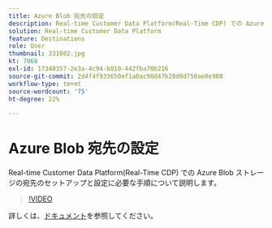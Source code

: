```yaml
---
title: Azure Blob 宛先の設定
description: Real-time Customer Data Platform(Real-Time CDP) での Azure Blob ストレージの宛先のセットアップと設定に必要な手順について説明します。
solution: Real-time Customer Data Platform
feature: Destinations
role: User
thumbnail: 331082.jpg
kt: 7068
exl-id: 17340357-2e3a-4c94-b010-442fba70b216
source-git-commit: 2d4f4f933650ef1a0ac98d47b28d0d750ae0e908
workflow-type: tm+mt
source-wordcount: '75'
ht-degree: 22%

---
```


# Azure Blob 宛先の設定

Real-time Customer Data Platform(Real-Time CDP) での Azure Blob ストレージの宛先のセットアップと設定に必要な手順について説明します。

>[!VIDEO](https://video.tv.adobe.com/v/331082/?quality=12&learn=on)

詳しくは、[ドキュメント](https://experienceleague.adobe.com/docs/experience-platform/destinations/catalog/cloud-storage/azure-blob.html)を参照してください。
